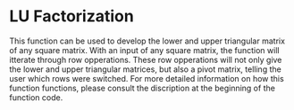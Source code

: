 # LU Factorization
This function can be used to develop the lower and upper triangular matrix of any square matrix. 
With an input of any square matrix, the function will itterate through row opperations. 
These row opperations will not only give the lower and upper triangular matrices, but also a pivot matrix, telling the user which rows were switched.
For more detailed information on how this function functions, please consult the discription at the beginning of the function code.

